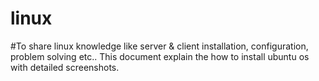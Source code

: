 # linux
#To share linux knowledge like server &amp; client installation, configuration, problem solving etc..
This document explain the how to install ubuntu os with detailed screenshots.
